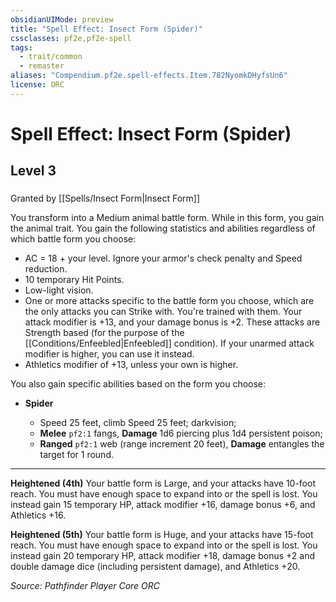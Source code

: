 ```yaml
---
obsidianUIMode: preview
title: "Spell Effect: Insect Form (Spider)"
cssclasses: pf2e,pf2e-spell
tags:
  - trait/common
  - remaster
aliases: "Compendium.pf2e.spell-effects.Item.782NyomkDHyfsUn6"
license: ORC
---
```

# Spell Effect: Insect Form (Spider)
## Level 3
### 






Granted by [[Spells/Insect Form|Insect Form]]

You transform into a Medium animal battle form. While in this form, you gain the animal trait. You gain the following statistics and abilities regardless of which battle form you choose:

*   AC = 18 + your level. Ignore your armor's check penalty and Speed reduction.
*   10 temporary Hit Points.
*   Low-light vision.
*   One or more attacks specific to the battle form you choose, which are the only attacks you can Strike with. You're trained with them. Your attack modifier is +13, and your damage bonus is +2. These attacks are Strength based (for the purpose of the [[Conditions/Enfeebled|Enfeebled]] condition). If your unarmed attack modifier is higher, you can use it instead.
*   Athletics modifier of +13, unless your own is higher.

You also gain specific abilities based on the form you choose:

*   **Spider**
    
    *   Speed 25 feet, climb Speed 25 feet; darkvision;
    *   **Melee** `pf2:1` fangs, **Damage** 1d6 piercing plus 1d4 persistent poison;
    *   **Ranged** `pf2:1` web (range increment 20 feet), **Damage** entangles the target for 1 round.

* * *

**Heightened (4th)** Your battle form is Large, and your attacks have 10-foot reach. You must have enough space to expand into or the spell is lost. You instead gain 15 temporary HP, attack modifier +16, damage bonus +6, and Athletics +16.

**Heightened (5th)** Your battle form is Huge, and your attacks have 15-foot reach. You must have enough space to expand into or the spell is lost. You instead gain 20 temporary HP, attack modifier +18, damage bonus +2 and double damage dice (including persistent damage), and Athletics +20.

*Source: Pathfinder Player Core*
*ORC*
